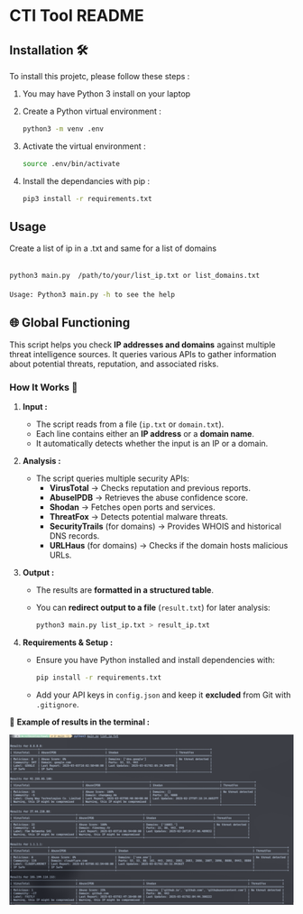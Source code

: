 # CTI Tool README

## Installation 🛠️

To install this projetc, please follow these steps : 

1. You may have Python 3 install on your laptop
2. Create a Python virtual environment :

   ```bash
   python3 -m venv .env
   ```
3. Activate the virtual environment :

   ```bash
   source .env/bin/activate
   ```
4. Install the dependancies with pip : 

   ```bash
   pip3 install -r requirements.txt
   ```

## Usage

Create a list of ip in a .txt and same for a list of domains

```bash

python3 main.py  /path/to/your/list_ip.txt or list_domains.txt

Usage: Python3 main.py -h to see the help

```

## 🌐 Global Functioning

This script helps you check **IP addresses and domains** against multiple threat intelligence sources. It queries various APIs to gather information about potential threats, reputation, and associated risks.

### **How It Works** 🚀

1. **Input :**  
   - The script reads from a file (`ip.txt` or `domain.txt`).
   - Each line contains either an **IP address** or a **domain name**.
   - It automatically detects whether the input is an IP or a domain.

2. **Analysis :**  
   - The script queries multiple security APIs:
     - **VirusTotal** → Checks reputation and previous reports.
     - **AbuseIPDB** → Retrieves the abuse confidence score.
     - **Shodan** → Fetches open ports and services.
     - **ThreatFox** → Detects potential malware threats.
     - **SecurityTrails** (for domains) → Provides WHOIS and historical DNS records.
     - **URLHaus** (for domains) → Checks if the domain hosts malicious URLs.

3. **Output :**  
   - The results are **formatted in a structured table**.
   - You can **redirect output to a file** (`result.txt`) for later analysis:

     ```bash
     python3 main.py list_ip.txt > result_ip.txt
     ```

4. **Requirements & Setup :**  
   - Ensure you have Python installed and install dependencies with:

     ```bash
     pip install -r requirements.txt
     ```
   - Add your API keys in `config.json` and keep it **excluded** from Git with `.gitignore`.


📌 **Example of results in the terminal :**

![alt text](readme_attachment/list_ip.png)
